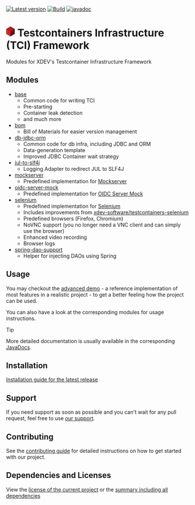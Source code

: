 [![Latest version](https://img.shields.io/maven-central/v/software.xdev.tci/bom?logo=apache%20maven)](https://mvnrepository.com/artifact/software.xdev.tci/bom)
[![Build](https://img.shields.io/github/actions/workflow/status/xdev-software/tci/check-build.yml?branch=develop)](https://github.com/xdev-software/tci/actions/workflows/check-build.yml?query=branch%3Adevelop)
[![javadoc](https://javadoc.io/badge2/software.xdev.tci/base/javadoc.svg)](https://javadoc.io/doc/software.xdev.tci) 

# <img src="./assets/logo.svg" height=28 > Testcontainers Infrastructure (TCI) Framework

Modules for XDEV's Testcontainer Infrastructure Framework

## Modules

* [base](./base/)
  * Common code for writing TCI
  * Pre-starting
  * Container leak detection
  * and much more
* [bom](./bom/)
  * Bill of Materials for easier version management
* [db-jdbc-orm](./db-jdbc-orm/)
  * Common code for db infra, including JDBC and ORM
  * Data-generation template
  * Improved JDBC Container wait strategy
* [jul-to-slf4j](./jul-to-slf4j/)
  * Logging Adapter to redirect JUL to SLF4J
* [mockserver](./mockserver/)
  * Predefined implementation for [Mockserver](https://github.com/xdev-software/mockserver-neolight)
* [oidc-server-mock](./oidc-server-mock/)
  * Predefined implementation for [OIDC Server Mock](https://github.com/xdev-software/oidc-server-mock)
* [selenium](./selenium/)
  * Predefined implementation for [Selenium](https://github.com/SeleniumHQ/selenium)
  * Includes improvements from [xdev-software/testcontainers-selenium](https://github.com/xdev-software/testcontainers-selenium/)
  * Predefined browsers (Firefox, Chromium)
  * NoVNC support (you no longer need a VNC client and can simply use the browser)
  * Enhanced video recording
  * Browser logs
* [spring-dao-support](./spring-dao-support/)
  * Helper for injecting DAOs using Spring

## Usage

You may checkout the [advanced demo](./advanced-demo/) - a reference implementation of most features in a realistic project - to get a better feeling how the project can be used.

You can also have a look at the corresponding modules for usage instructions.

> [!TIP]
> More detailed documentation is usually available in the corresponding [JavaDocs](https://javadoc.io/doc/software.xdev.tci).

## Installation
[Installation guide for the latest release](https://github.com/xdev-software/tci/releases/latest#Installation)

## Support
If you need support as soon as possible and you can't wait for any pull request, feel free to use [our support](https://xdev.software/en/services/support).

## Contributing
See the [contributing guide](./CONTRIBUTING.md) for detailed instructions on how to get started with our project.

## Dependencies and Licenses
View the [license of the current project](LICENSE) or the [summary including all dependencies](https://xdev-software.github.io/tci)
